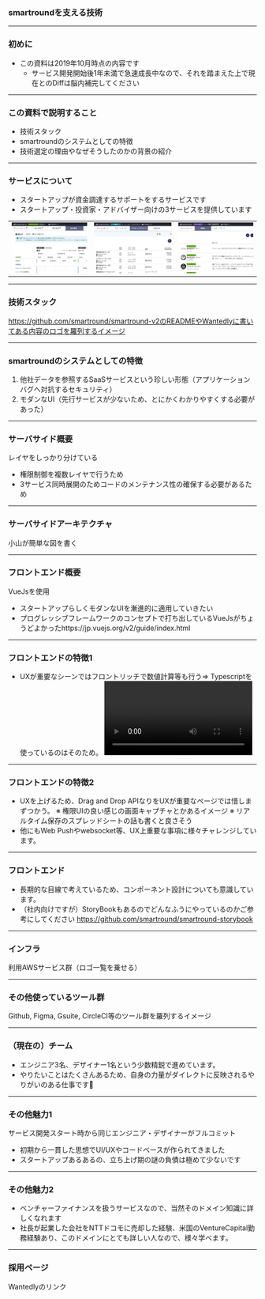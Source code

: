 ### smartroundを支える技術

---

### 初めに

 * この資料は2019年10月時点の内容です
   * サービス開発開始後1年未満で急速成長中なので、それを踏まえた上で現在とのDiffは脳内補完してください

---

### この資料で説明すること

 * 技術スタック
 * smartroundのシステムとしての特徴
 * 技術選定の理由やなぜそうしたのかの背景の紹介

---

### サービスについて

 * スタートアップが資金調達するサポートをするサービスです
 * スタートアップ・投資家・アドバイザー向けの3サービスを提供しています
<table border="0">
<tr>
<td><img src="assets/img/startup.jpg"></td>
<td><img src="assets/img/investor.jpg"></td>
<td><img src="assets/img/advisor.jpg"></td>
</tr>
</table>

---

### 技術スタック

https://github.com/smartround/smartround-v2のREADMEやWantedlyに書いてある内容のロゴを羅列するイメージ
  
---

### smartroundのシステムとしての特徴

 1. 他社データを参照するSaaSサービスという珍しい形態（アプリケーションバグへ対抗するセキュリティ）
 2. モダンなUI（先行サービスが少ないため、とにかくわかりやすくする必要があった）

---

### サーバサイド概要

レイヤをしっかり分けている
 * 権限制御を複数レイヤで行うため
 * 3サービス同時展開のためコードのメンテナンス性の確保する必要があるため

---

### サーバサイドアーキテクチャ

 小山が簡単な図を書く

---

### フロントエンド概要

VueJsを使用
 * スタートアップらしくモダンなUIを漸進的に適用していきたい
 * プログレッシブフレームワークのコンセプトで打ち出しているVueJsがちょうどよかったhttps://jp.vuejs.org/v2/guide/index.html

---

### フロントエンドの特徴1

 * UXが重要なシーンではフロントリッチで数値計算等も行う⇒ Typescriptを使っているのはそのため。
![Video](assets/img/shihonseisaku.mp4)
  
---

### フロントエンドの特徴2

 * UXを上げるため、Drag and Drop APIなりをUXが重要なページでは惜しまずつかう。
	※ 権限UIの良い感じの画面キャプチャとかあるイメージ
	※ リアルタイム保存のスプレッドシートの話も書くと良さそう
 * 他にもWeb Pushやwebsocket等、UX上重要な事項に様々チャレンジしています。
---

### フロントエンド

 * 長期的な目線で考えているため、コンポーネント設計についても意識しています。
 * （社内向けですが）StoryBookもあるのでどんなふうにやっているのかご参考にしてください https://github.com/smartround/smartround-storybook

---

### インフラ

利用AWSサービス群（ロゴ一覧を乗せる）

---

### その他使っているツール群

Github, Figma, Gsuite, CircleCI等のツール群を羅列するイメージ

---

### （現在の）チーム

 * エンジニア3名、デザイナー1名という少数精鋭で進めています。
 * やりたいことはたくさんあるため、自身の力量がダイレクトに反映されるやりがいのある仕事です💪

---

### その他魅力1

サービス開発スタート時から同じエンジニア・デザイナーがフルコミット
 * 初期から一貫した思想でUI/UXやコードベースが作られてきました
 * スタートアップあるあるの、立ち上げ期の謎の負債は極めて少ないです 

---

### その他魅力2

 * ベンチャーファイナンスを扱うサービスなので、当然そのドメイン知識に詳しくなれます
 * 社長が起業した会社をNTTドコモに売却した経験、米国のVentureCapital勤務経験あり、このドメインにとても詳しい人なので、様々学べます。

---

### 採用ページ

Wantedlyのリンク

